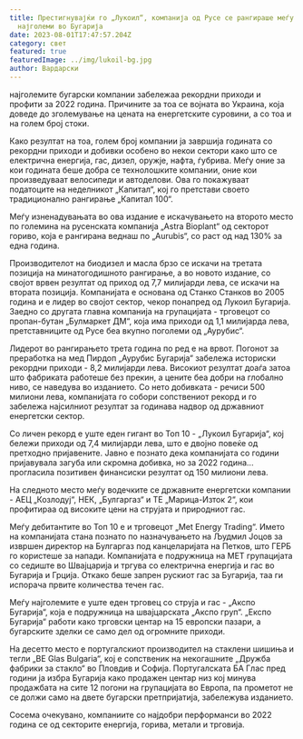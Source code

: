 ```yaml
---
title: Престигнувајќи го „Лукоил“, компанија од Русе се рангираше меѓу трите
  најголеми во Бугарија
date: 2023-08-01T17:47:57.204Z
category: свет
featured: true
featuredImage: ../img/lukoil-bg.jpg
author: Вардарски
---
```

најголемите бугарски компании забележаа рекордни приходи и профити за 2022 година. Причините за тоа се војната во Украина, која доведе до зголемување на цената на енергетските суровини, а со тоа и на голем број стоки.

Како резултат на тоа, голем број компании ја завршија годината со рекордни приходи и добивки особено во некои сектори како што се електрична енергија, гас, дизел, оружје, нафта, ѓубрива. Меѓу оние за кои годината беше добра се технолошките компании, оние кои произведуваат велосипеди и автоделови. Ова го покажуваат податоците на неделникот „Капитал“, кој го претстави своето традиционално рангирање „Капитал 100“.

Меѓу изненадувањата во ова издание е искачувањето на второто место по големина на русенската компанија „Astra Bioplant“ од секторот гориво, која е рангирана веднаш по „Aurubis“, со раст од над 130% за една година.

Производителот на биодизел и масла брзо се искачи на третата позиција на минатогодишното рангирање, а во новото издание, со својот врвен резултат од приход од 7,7 милијарди лева, се искачи на втората позиција. Компанијата е основана од Станко Станков во 2005 година и е лидер во својот сектор, чекор понапред од Лукоил Бугарија. Заедно со другата главна компанија на групацијата - трговецот со пропан-бутан „Булмаркет ДМ“, која има приходи од 1,1 милијарда лева, претставниците од Русе беа вкупно поголеми од „Аурубис“.

Лидерот во рангирањето трета година по ред е на врвот. Погонот за преработка на мед Пирдоп „Аурубис Бугарија“ забележа историски рекордни приходи - 8,2 милијарди лева. Високиот резултат доаѓа затоа што фабриката работеше без прекин, а цените беа добри на глобално ниво, се наведува во изданието. Со нето добивката - речиси 500 милиони лева, компанијата го собори сопствениот рекорд и го забележа најсилниот резултат за годинава надвор од државниот енергетски сектор.

Со личен рекорд е уште еден гигант во Топ 10 - „Лукоил Бугарија“, кој бележи приходи од 7,4 милијарди лева, што е двојно повеќе од претходно пријавените. Јавно е познато дека компанијата со години пријавувала загуба или скромна добивка, но за 2022 година... прогласила позитивен финансиски резултат од 150 милиони лева.

На следното место меѓу водечките се државните енергетски компании - АЕЦ „Козлодуј“, НЕК, „Булгаргаз“ и ТЕ „Марица-Изток 2“, кои профитираа од високите цени на струјата и природниот гас.

Меѓу дебитантите во Топ 10 е и трговецот „Met Energy Trading“. Името на компанијата стана познато по назначувањето на Људмил Јоцов за извршен директор на Булгаргаз под канцеларијата на Петков, што ГЕРБ го користеше за напади. Компанијата е подружница на МЕТ групацијата со седиште во Швајцарија и тргува со електрична енергија и гас во Бугарија и Грција. Откако беше запрен рускиот гас за Бугарија, таа ги испорача првите количества течен гас.

Меѓу најголемите е уште еден трговец со струја и гас - „Акспо Бугарија“, која е подружница на швајцарската „Акспо груп“. „Експо Бугарија“ работи како трговски центар на 15 европски пазари, а бугарските зделки се само дел од огромните приходи.

На десетто место е португалскиот производител на стаклени шишиња и тегли „BE Glas Bulgaria“, кој е сопственик на некогашните „Дружба фабрики за стакло“ во Пловдив и Софија. Португалската БА Глас пред години ја избра Бугарија како продажен центар низ кој минува продажбата на сите 12 погони на групацијата во Европа, па прометот не се должи само на двете бугарски претпријатија, забележува изданието.

Сосема очекувано, компаниите со најдобри перформанси во 2022 година се од секторите енергија, горива, метали и трговија.